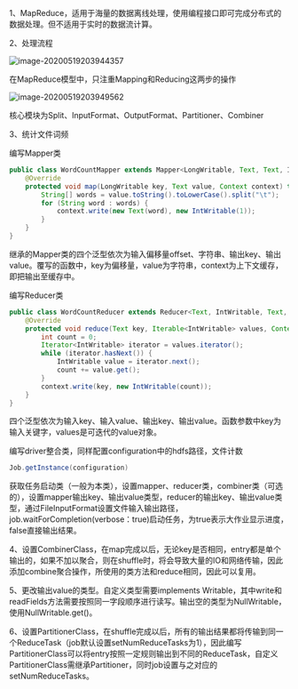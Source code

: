 1、MapReduce，适用于海量的数据离线处理，使用编程接口即可完成分布式的数据处理。但不适用于实时的数据流计算。

2、处理流程

![image-20200519203944357](https://imagebag.oss-cn-chengdu.aliyuncs.com/img/image-20200519203944357.png)

在MapReduce模型中，只注重Mapping和Reducing这两步的操作

![image-20200519203949562](https://imagebag.oss-cn-chengdu.aliyuncs.com/img/image-20200519203949562.png)

核心模块为Split、InputFormat、OutputFormat、Partitioner、Combiner

3、统计文件词频

  编写Mapper类

```java
public class WordCountMapper extends Mapper<LongWritable, Text, Text, IntWritable> {
    @Override
    protected void map(LongWritable key, Text value, Context context) throws IOException, InterruptedException {
        String[] words = value.toString().toLowerCase().split("\t");
        for (String word : words) {
            context.write(new Text(word), new IntWritable(1));
        }
    }
}
```

继承的Mapper类的四个泛型依次为输入偏移量offset、字符串、输出key、输出value。覆写的函数中，key为偏移量，value为字符串，context为上下文缓存，即把输出至缓存中。

编写Reducer类

```java
public class WordCountReducer extends Reducer<Text, IntWritable, Text, IntWritable> {
    @Override
    protected void reduce(Text key, Iterable<IntWritable> values, Context context) throws IOException, InterruptedException {
        int count = 0;
        Iterator<IntWritable> iterator = values.iterator();
        while (iterator.hasNext()) {
            IntWritable value = iterator.next();
            count += value.get();
        }
        context.write(key, new IntWritable(count));
    }
}
```

四个泛型依次为输入key、输入value、输出key、输出value。函数参数中key为输入关键字，values是可迭代的value对象。

编写driver整合类，同样配置configuration中的hdfs路径，文件计数

```java
Job.getInstance(configuration)
```

获取任务启动类（一般为本类），设置mapper、reducer类，combiner类（可选的），设置mapper输出key、输出value类型，reducer的输出key、输出value类型，通过FileInputFormat设置文件输入输出路径，job.waitForCompletion(verbose：true)启动任务，为true表示大作业显示进度，false直接输出结果。

4、设置CombinerClass，在map完成以后，无论key是否相同，entry都是单个输出的，如果不加以聚合，则在shuffle时，将会导致大量的IO和网络传输，因此添加combine聚合操作，所使用的类方法和reduce相同，因此可以复用。

5、更改输出value的类型。自定义类型需要implements Writable，其中write和readFields方法需要按照同一字段顺序进行读写。输出空的类型为NullWritable，使用NullWritable.get()。

6、设置PartitionerClass，在shuffle完成以后，所有的输出结果都将传输到同一个ReduceTask（job默认设置setNumReduceTasks为1），因此编写PartitionerClass可以将entry按照一定规则输出到不同的ReduceTask，自定义PartitionerClass需继承Partitioner，同时job设置与之对应的setNumReduceTasks。